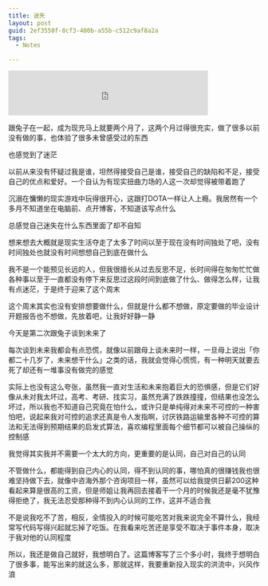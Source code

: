 ```yaml
---
title: 迷失
layout: post
guid: 2ef3550f-8cf3-400b-a55b-c512c9af8a2a
tags:
  - Notes

---
```


<iframe frameborder="no" border="0" marginwidth="0" marginheight="0" width="400" height="90" src="http://music.163.com/outchain/player?type=2&id=4987490&auto=0&height=66"></iframe>

跟兔子在一起，成为现充马上就要两个月了，这两个月过得很充实，做了很多以前没有做的事，也体验了很多未曾感受过的东西

也感觉到了迷茫

以前从来没有怀疑过我是谁，坦然得接受自己是谁，接受自己的缺陷和不足，接受自己的优点和爱好。一个自认为有现实扭曲力场的人这一次却觉得被带着跑了

沉溺在慵懒的现实游戏中玩得很开心，这跟打DOTA一样让人上瘾。我居然有一个多月不知道坐在电脑前、点开博客，不知道该写点什么

总感觉自己迷失在什么东西里面了却不自知

想来想去大概就是现实生活夺走了太多了时间以至于现在没有时间独处了吧，没有时间独处也就没有时间想想自己到底在做什么

我不是一个能预见长远的人，但我很擅长从过去反思不足，长时间得在匆匆忙忙做各种事以至于一直都没有停下来反思过这段时间到底做了什么、做得怎么样，让我有点迷茫，于是终于迎来了这个周末

这个周末其实也没有安排想要做什么，但就是什么都不想做，原定要做的毕业设计开题报告也不想做，先放着吧，让我好好静一静

今天是第二次跟兔子谈到未来了

每次谈到未来我都会有点恐慌，就像以前跟母上谈未来时一样，一旦母上说出「你都二十几岁了，未来想干什么」之类的话，我就会觉得心慌慌，有一种明天就要去死了却还有一堆事没有做完的感觉

实际上也没有这么夸张，虽然我一直对生活和未来抱着巨大的恐惧感，但是它们好像从未对我太坏过，高考、考研、找实习，虽然充满了跌跌撞撞，但结果也没怎么坏过，所以我也不知道自己究竟在怕什么，或许只是单纯得对未来不可控的一种害怕吧，说起来我对可控的追求还真是令人发指啊，讨厌铁路运输里各种不可控的算法和无法得到预期结果的启发式算法，喜欢编程里面每个细节都可以被自己操纵的控制感

我觉得其实我并不需要一个太大的方向，更重要的是认同，自己对自己的认同

不管做什么，都能得到自己内心的认同，得不到认同的事，哪怕真的很赚钱我也很难坚持做下去，就像中咨海外那个咨询项目一样，虽然可以给我提供日薪200这种看起来算是很高的工资，但是师姐让我再回去接着干一个月的时候我还是毫不犹豫得拒绝了，我无法忍受那种得不到内心认同的工作，这并不适合我

不是说我吃不了苦，相反，全情投入的时候可能吃苦对我来说完全不算什么，我经常写代码写得兴起就忘掉了吃饭。在我看来吃苦还是享受不取决于事件本身，取决于我对他的认同程度

所以，我还是做自己就好，我想明白了。这篇博客写了三个多小时，我终于想明白了很多事，能写出来的就这么多，那就这样，我要重新投入现实的洪流中，兴风作浪